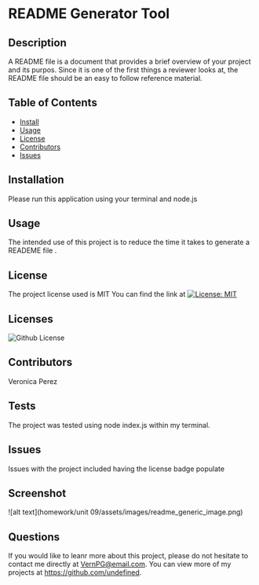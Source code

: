 # README Generator Tool


  ## Description 
  A README file is a document that provides a brief overview of your project and its purpos. Since it is one of the first things a reviewer looks at, the  README file should be an easy to follow reference material. 

  ## Table of Contents
  * [Install](#install)
  * [Usage](#usage)
  * [License](#license)
  * [Contributors](#contributors)
  * [Issues](#issues)
  
  ## Installation 
  Please run this application using your terminal and node.js

  ## Usage 
  The intended use of this project is to reduce the time it takes to generate a READEME file .

  ## License 
  The project license used is MIT
  You can find the link at [![License: MIT](https://img.shields.io/badge/License-MIT-yellow.svg)](https://opensource.org/licenses/MIT)
  ## Licenses
  ![Github License](https://img.shields.io/github/license/<Github-Username>/<Repository>)

  ## Contributors 
  Veronica Perez

  ## Tests
  The project was tested using node index.js within my terminal.

  ## Issues
  Issues with the project included having the license badge populate

  ## Screenshot
  ![alt text](homework/unit 09/assets/images/readme_generic_image.png)


  ## Questions
  If you would like to leanr more about this project, please do not hesitate to contact me directly at VernPG@email.com. You can view more of my projects at https://github.com/undefined.
